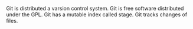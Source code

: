 Git is distributed a varsion control system.
Git is free software distributed under the GPL.
Git has a mutable index called stage.
Git tracks changes of files.